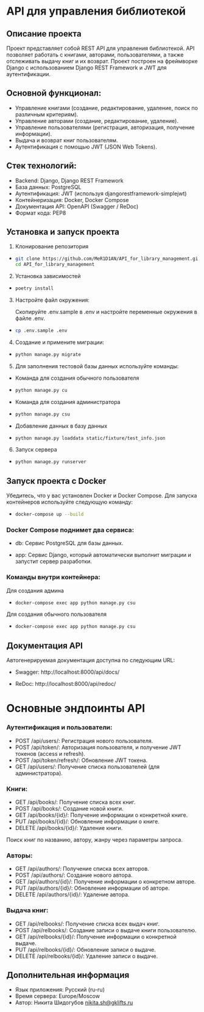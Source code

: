# API для управления библиотекой
## Описание проекта
Проект представляет собой REST API для управления библиотекой. API позволяет работать с книгами, авторами, пользователями, а также отслеживать выдачу книг и их возврат. Проект построен на фреймворке Django с использованием Django REST Framework и JWT для аутентификации.
## Основной функционал:
- Управление книгами (создание, редактирование, удаление, поиск по различным критериям).
- Управление авторами (создание, редактирование, удаление).
- Управление пользователями (регистрация, авторизация, получение информации).
- Выдача и возврат книг пользователям.
- Аутентификация с помощью JWT (JSON Web Tokens).
## Стек технологий:
- Backend: Django, Django REST Framework
- База данных: PostgreSQL
- Аутентификация: JWT (используя djangorestframework-simplejwt)
- Контейнеризация: Docker, Docker Compose
- Документация API: OpenAPI (Swagger / ReDoc)
- Формат кода: PEP8
## Установка и запуск проекта
1. Клонирование репозитория
- ```bash
  git clone https://github.com/MeR1D1AN/API_for_library_management.git
  cd API_for_library_management
  ```
2. Установка зависимостей
- ```bash 
  poetry install
  ```
3. Настройте файл окружения:

   Скопируйте .env.sample в .env и настройте переменные окружения в файле .env.
- ```bash
  cp .env.sample .env
  ```
4. Создание и примените миграции:

- ```bash
  python manage.py migrate
  ```
5. Для заполнения тестовой базы данных используйте команды:

- Команда для создания обычного пользователя
- ```bash
  python manage.py cu
  ```
- Команда для создания администратора
- ```bash
  python manage.py csu
  ```
- Добавление данных в базу данных  
- ```bash
  python manage.py loaddata static/fixture/test_info.json
  ```
6. Запуск сервера
- ```bash
  python manage.py runserver
  ```
  
## **Запуск проекта с Docker**

Убедитесь, что у вас установлен Docker и Docker Compose. Для запуска контейнеров используйте следующую команду:
- ```bash
  docker-compose up --build
  ```
  
### Docker Compose поднимет два сервиса:

- db: Сервис PostgreSQL для базы данных.

- app: Сервис Django, который автоматически выполнит миграции и запустит сервер разработки.


### Команды внутри контейнера:

Для создания админа
- ```bash
  docker-compose exec app python manage.py csu
  ```
Для создания обычного пользователя
- ```bash
  docker-compose exec app python manage.py csu
  ```

## Документация API

Автогенерируемая документация доступна по следующим URL:

- Swagger: http://localhost:8000/api/docs/

- ReDoc: http://localhost:8000/api/redoc/


# Основные эндпоинты API

### Аутентификация и пользователи:
- POST /api/users/: Регистрация нового пользователя.
- POST /api/token/: Авторизация пользователя, и получение JWT токенов (access и refresh).
- POST /api/token/refresh/: Обновление JWT токена.
- GET /api/users/: Получение списка пользователей (для администратора).
### Книги:
- GET /api/books/: Получение списка всех книг.
- POST /api/books/: Создание новой книги.
- GET /api/books/{id}/: Получение информации о конкретной книге.
- PUT /api/books/{id}/: Обновление информации о книге.
- DELETE /api/books/{id}/: Удаление книги.

Поиск книг по названию, автору, жанру через параметры запроса.
### Авторы:
- GET /api/authors/: Получение списка всех авторов.
- POST /api/authors/: Создание нового автора.
- GET /api/authors/{id}/: Получение информации о конкретном авторе.
- PUT /api/authors/{id}/: Обновление информации об авторе.
- DELETE /api/authors/{id}/: Удаление автора.
### Выдача книг:
- GET /api/relbooks/: Получение списка всех выдач книг.
- POST /api/relbooks/: Создание записи о выдаче книги пользователю.
- GET /api/relbooks/{id}/: Получение информации о конкретной выдаче.
- PUT /api/relbooks/{id}/: Обновление записи о выдаче.
- DELETE /api/relbooks/{id}/: Удаление записи о выдаче.

## Дополнительная информация
- Язык приложения: Русский (ru-ru)
- Время сервера: Europe/Moscow
- Автор: Никита Шидогубов nikita.sh@gklifts.ru